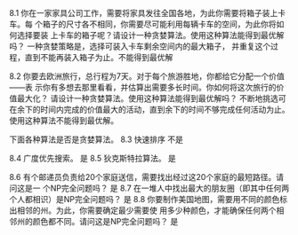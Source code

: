 8.1 你在一家家具公司工作，需要将家具发往全国各地，为此你需要将箱子装上卡车。每 个箱子的尺寸各不相同，你需要尽可能利用每辆卡车的空间，为此你将如何选择要装
上卡车的箱子呢？请设计一种贪婪算法。使用这种算法能得到最优解吗？
一种贪婪策略是，选择可装入卡车剩余空间内的最大箱子，
并重复这个过程，直到不能再装入箱子为止。不能得到最优解

8.2 你要去欧洲旅行，总行程为7天。对于每个旅游胜地，你都给它分配一个价值——表
示你有多想去那里看看，并估算出需要多长时间。你如何将这次旅行的价值最大化？
请设计一种贪婪算法。使用这种算法能得到最优解吗？
不断地挑选可在余下的时间内完成的价值最大的活动，直到余下的时间不够完成任何活动为止。使用这种算法不能得到最优解。

下面各种算法是否是贪婪算法。 
8.3 快速排序
不是

8.4 广度优先搜索。
是
8.5 狄克斯特拉算法。
是

8.6 有个邮递员负责给20个家庭送信，需要找出经过这20个家庭的最短路径。请问这是一 个NP完全问题吗？
是
8.7 在一堆人中找出最大的朋友圈（即其中任何两个人都相识）是NP完全问题吗？
是
8.8 你要制作美国地图，需要用不同的颜色标出相邻的州。为此，你需要确定最少需要使
用多少种颜色，才能确保任何两个相邻州的颜色都不同。请问这是NP完全问题吗？
是


